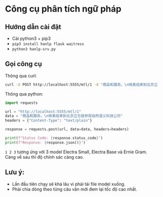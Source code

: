 # Công cụ phân tích ngữ pháp

## Hướng dẫn cài đặt

- Cài python3 + pip3
- `pip3 install hanlp flask waitress`
- `python3 hanlp-srv.py`

## Gọi công cụ

Thông qua curl:

```sh
curl -X POST http://localhost:5555/mtl/1 -d "商品和服务。\n晓美焰来到北京立方庭参观自然语义科技公司"
```

Thông qua python:

```py
import requests

url = "http://localhost:5555/mtl/1"
data = "商品和服务。\n晓美焰来到北京立方庭参观自然语义科技公司"
headers = {"Content-Type": "text/plain"}

response = requests.post(url, data=data, headers=headers)

print(f"Status Code: {response.status_code}")
print(f"Response: {response.json()}")
```

`1 2 3` tương ứng với 3 model Electra Small, Electra Base và Ernie Gram. Càng về sau thì độ chính sác càng cao.

## Lưu ý:

- Lần đầu tiên chạy sẽ khá lâu vì phải tải file model xuống.
- Phải chia dòng theo từng câu văn mới đem lại tốc độ cao nhất.
